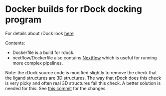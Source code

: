 # Docker builds for rDock docking program

For details about rDock look [here](http://rdock.sourceforge.net/)

Contents:

* Dockerfile is a build for rdock.
* nextflow/Dockerfile also contains [Nextflow](http://nextflow.io) which is useful for running more complex pipelines.

Note: the rDock source code is modified slightly to remove the check that the ligand structures are 3D structures. 
The way that rDock does this check is very picky and often real 3D structures fail this check.
A better solution is needed for this. See [this commit](https://github.com/InformaticsMatters/rdock_docker/commit/c07a70f4e4b7113203aa7ceceb177205da59977b) for the changes.

